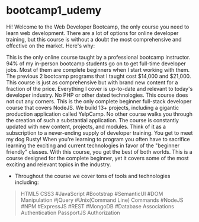 # bootcamp1_udemy
Hi! Welcome to the Web Developer Bootcamp, the only course you need to learn web development. There are a lot of options for online developer training, but this course is without a doubt the most comprehensive and effective on the market. Here's why:

This is the only online course taught by a professional bootcamp instructor.
94% of my in-person bootcamp students go on to get full-time developer jobs. Most of them are complete beginners when I start working with them.
The previous 2 bootcamp programs that I taught cost $14,000 and $21,000. This course is just as comprehensive but with brand new content for a fraction of the price.
Everything I cover is up-to-date and relevant to today's developer industry. No PHP or other dated technologies. This course does not cut any corners.
This is the only complete beginner full-stack developer course that covers NodeJS.
We build 13+ projects, including a gigantic production application called YelpCamp. No other course walks you through the creation of such a substantial application.
The course is constantly updated with new content, projects, and modules. Think of it as a subscription to a never-ending supply of developer training.
You get to meet my dog Rusty!
When you're learning to program you often have to sacrifice learning the exciting and current technologies in favor of the "beginner friendly" classes. With this course, you get the best of both worlds. This is a course designed for the complete beginner, yet it covers some of the most exciting and relevant topics in the industry.

* Throughout the course we cover tons of tools and technologies including:

> HTML5
> CSS3
#JavaScript
#Bootstrap
#SemanticUI
#DOM Manipulation
#jQuery
#Unix(Command Line) Commands
#NodeJS
#NPM
#ExpressJS
#REST
#MongoDB
#Database Associations
Authentication
PassportJS
Authorization
